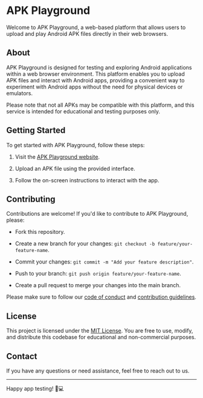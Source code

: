 # APK Playground

Welcome to APK Playground, a web-based platform that allows users to upload and play Android APK files directly in their web browsers.

## About

APK Playground is designed for testing and exploring Android applications within a web browser environment. This platform enables you to upload APK files and interact with Android apps, providing a convenient way to experiment with Android apps without the need for physical devices or emulators.

Please note that not all APKs may be compatible with this platform, and this service is intended for educational and testing purposes only.

## Getting Started

To get started with APK Playground, follow these steps:

1. Visit the [APK Playground website](https://0x803.github.io/apk-playground).

2. Upload an APK file using the provided interface.

3. Follow the on-screen instructions to interact with the app.

## Contributing

Contributions are welcome! If you'd like to contribute to APK Playground, please:

- Fork this repository.

- Create a new branch for your changes: `git checkout -b feature/your-feature-name`.

- Commit your changes: `git commit -m "Add your feature description"`.

- Push to your branch: `git push origin feature/your-feature-name`.

- Create a pull request to merge your changes into the main branch.

Please make sure to follow our [code of conduct](CODE_OF_CONDUCT.md) and [contribution guidelines](CONTRIBUTING.md).

## License

This project is licensed under the [MIT License](LICENSE.txt). You are free to use, modify, and distribute this codebase for educational and non-commercial purposes.

## Contact

If you have any questions or need assistance, feel free to reach out to us.

---

Happy app testing! 📱💻
